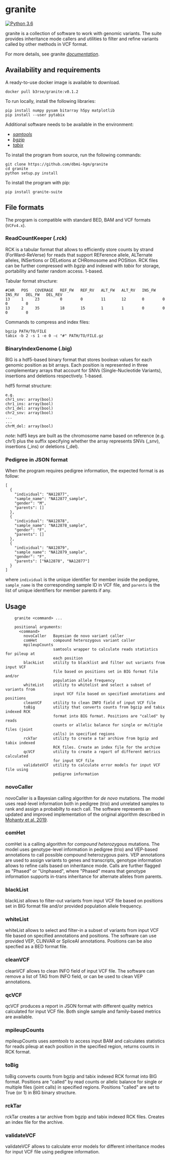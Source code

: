 # granite

[![Python 3.6](https://img.shields.io/badge/python-3.6-blue.svg)](https://www.python.org/downloads/release/python-360/)

granite is a collection of software to work with genomic variants. The suite provides inheritance mode callers and utilities to filter and refine variants called by other methods in VCF format.

For more details, see granite [*documentation*](https://granite-suite.readthedocs.io/en/latest/ "granite documentation").

## Availability and requirements
A ready-to-use docker image is available to download.

    docker pull b3rse/granite:v0.1.2

To run locally, install the following libraries:

    pip install numpy pysam bitarray h5py matplotlib
    pip install --user pytabix

Additional software needs to be available in the environment:

  - [*samtools*](http://www.htslib.org/ "samtools documentation")
  - [*bgzip*](http://www.htslib.org/doc/bgzip.1.html "bgzip documentation")
  - [*tabix*](http://www.htslib.org/doc/tabix.1.html "tabix documentation")

To install the program from source, run the following commands:

    git clone https://github.com/dbmi-bgm/granite
    cd granite
    python setup.py install

To install the program with pip:

    pip install granite-suite

## File formats
The program is compatible with standard BED, BAM and VCF formats (`VCFv4.x`).

### ReadCountKeeper (.rck)
RCK is a tabular format that allows to efficiently store counts by strand (ForWard-ReVerse) for reads that support REFerence allele, ALTernate alleles, INSertions or DELetions at CHRomosome and POSition. RCK files can be further compressed with *bgzip* and indexed with *tabix* for storage, portability and faster random access. 1-based.

Tabular format structure:

    #CHR   POS   COVERAGE   REF_FW   REF_RV   ALT_FW   ALT_RV   INS_FW   INS_RV   DEL_FW   DEL_REV
    13     1     23         0        0        11       12       0        0        0        0
    13     2     35         18       15       1        1        0        0        0        0

Commands to compress and index files:

    bgzip PATH/TO/FILE
    tabix -b 2 -s 1 -e 0 -c "#" PATH/TO/FILE.gz

### BinaryIndexGenome (.big)
BIG is a hdf5-based binary format that stores boolean values for each genomic position as bit arrays. Each position is represented in three complementary arrays that account for SNVs (Single-Nucleotide Variants), insertions and deletions respectively. 1-based.

hdf5 format structure:

    e.g.
    chr1_snv: array(bool)
    chr1_ins: array(bool)
    chr1_del: array(bool)
    chr2_snv: array(bool)
    ...
    ...
    chrM_del: array(bool)

*note*: hdf5 keys are built as the chromosome name based on reference (e.g. chr1) plus the suffix specifying whether the array represents SNVs (_snv), insertions (_ins) or deletions (_del).

### Pedigree in JSON format
When the program requires pedigree information, the expected format is as follow:

    [
      {
        "individual": "NA12877",
        "sample_name": "NA12877_sample",
        "gender": "M",
        "parents": []
      },
      {
        "individual": "NA12878",
        "sample_name": "NA12878_sample",
        "gender": "F",
        "parents": []
      },
      {
        "individual": "NA12879",
        "sample_name": "NA12879_sample",
        "gender": "F",
        "parents": ["NA12878", "NA12877"]
      }
    ]

where `individual` is the unique identifier for member inside the pedigree, `sample_name` is the corresponding sample ID in VCF file, and `parents` is the list of unique identifiers for member parents if any.

## Usage
```text
    granite <command> ...

    positional arguments:
      <command>
        novoCaller   Bayesian de novo variant caller
        comHet       compound heterozygous variant caller
        mpileupCounts
                     samtools wrapper to calculate reads statistics for pileup at
                     each position
        blackList    utility to blacklist and filter out variants from input VCF
                     file based on positions set in BIG format file and/or
                     population allele frequency
        whiteList    utility to whitelist and select a subset of variants from
                     input VCF file based on specified annotations and positions
        cleanVCF     utility to clean INFO field of input VCF file
        toBig        utility that converts counts from bgzip and tabix indexed RCK
                     format into BIG format. Positions are "called" by reads
                     counts or allelic balance for single or multiple files (joint
                     calls) in specified regions
        rckTar       utility to create a tar archive from bgzip and tabix indexed
                     RCK files. Create an index file for the archive
        qcVCF        utility to create a report of different metrics calculated
                     for input VCF file
        validateVCF  utility to calculate error models for input VCF file using
                     pedigree information
```

### novoCaller
novoCaller is a Bayesian calling algorithm for *de novo* mutations. The model uses read-level information both in pedigree (trio) and unrelated samples to rank and assign a probabilty to each call. The software represents an updated and improved implementation of the original algorithm described in [Mohanty et al. 2019](https://academic.oup.com/bioinformatics/advance-article/doi/10.1093/bioinformatics/bty749/5087716).

### comHet
comHet is a calling algorithm for *compound heterozygous* mutations. The model uses genotype-level information in pedigree (trio) and VEP-based annotations to call possible compound heterozygous pairs. VEP annotations are used to assign variants to genes and transcripts, genotype information allows to refine calls based on inheritance mode. Calls are further flagged as "Phased" or "Unphased", where "Phased" means that genotype information supports in-trans inheritance for alternate alleles from parents.

### blackList
blackList allows to filter-out variants from input VCF file based on positions set in BIG format file and/or provided population allele frequency.

### whiteList
whiteList allows to select and filter-in a subset of variants from input VCF file based on specified annotations and positions. The software can use provided VEP, CLINVAR or SpliceAI annotations. Positions can be also specfied as a BED format file.

### cleanVCF
cleanVCF allows to clean INFO field of input VCF file. The software can remove a list of TAG from INFO field, or can be used to clean VEP annotations.

### qcVCF
qcVCF produces a report in JSON format with different quality metrics calculated for input VCF file. Both single sample and family-based metrics are available.

### mpileupCounts
mpileupCounts uses *samtools* to access input BAM and calculates statistics for reads pileup at each position in the specified region, returns counts in RCK format.

### toBig
toBig converts counts from bgzip and tabix indexed RCK format into BIG format. Positions are "called" by read counts or allelic balance for single or multiple files (joint calls) in specified regions. Positions "called" are set to True (or 1) in BIG binary structure.

### rckTar
rckTar creates a tar archive from bgzip and tabix indexed RCK files. Creates an index file for the archive.

### validateVCF
validateVCF allows to calculate error models for different inheritance modes for input VCF file using pedigree information.
